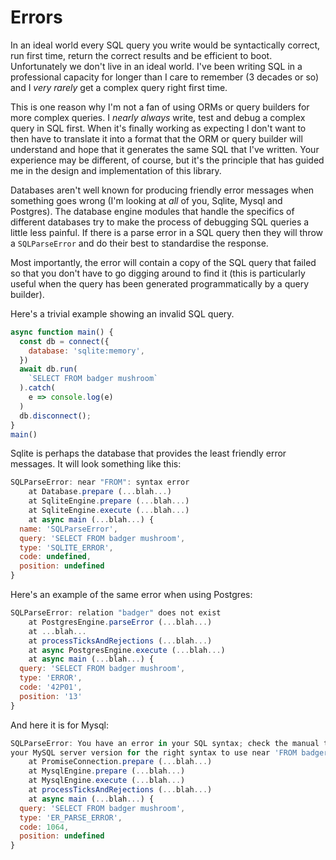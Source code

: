# Errors

In an ideal world every SQL query you write would be syntactically correct,
run first time, return the correct results and be efficient to boot.
Unfortunately we don't live in an ideal world.  I've been writing SQL in a
professional capacity for longer than I care to remember (3 decades or so)
and I *very rarely* get a complex query right first time.

This is one reason why I'm not a fan of using ORMs or query builders for more
complex queries.  I *nearly always* write, test and debug a complex query in SQL
first.  When it's finally working as expecting I don't want to then have to
translate it into a format that the ORM or query builder will understand and
hope that it generates the same SQL that I've written.  Your experience may
be different, of course, but it's the principle that has guided me in the
design and implementation of this library.

Databases aren't well known for producing friendly error messages when
something goes wrong (I'm looking at *all* of you, Sqlite, Mysql and Postgres).
The database engine modules that handle the specifics of different databases
try to make the process of debugging SQL queries a little less painful.  If
there is a parse error in a SQL query then they will throw a `SQLParseError`
and do their best to standardise the response.

Most importantly, the error will contain a copy of the SQL query that failed
so that you don't have to go digging around to find it (this is particularly
useful when the query has been generated programmatically by a query builder).

Here's a trivial example showing an invalid SQL query.

```js
async function main() {
  const db = connect({
    database: 'sqlite:memory',
  })
  await db.run(
    `SELECT FROM badger mushroom`
  ).catch(
    e => console.log(e)
  )
  db.disconnect();
}
main()
```

Sqlite is perhaps the database that provides the least friendly error messages.
It will look something like this:

```js
SQLParseError: near "FROM": syntax error
    at Database.prepare (...blah...)
    at SqliteEngine.prepare (...blah...)
    at SqliteEngine.execute (...blah...)
    at async main (...blah...) {
  name: 'SQLParseError',
  query: 'SELECT FROM badger mushroom',
  type: 'SQLITE_ERROR',
  code: undefined,
  position: undefined
}
```

Here's an example of the same error when using Postgres:

```js
SQLParseError: relation "badger" does not exist
    at PostgresEngine.parseError (...blah...)
    at ...blah...
    at processTicksAndRejections (...blah...)
    at async PostgresEngine.execute (...blah...)
    at async main (...blah...) {
  query: 'SELECT FROM badger mushroom',
  type: 'ERROR',
  code: '42P01',
  position: '13'
}
```

And here it is for Mysql:

```js
SQLParseError: You have an error in your SQL syntax; check the manual that corresponds to
your MySQL server version for the right syntax to use near 'FROM badger mushroom' at line 1
    at PromiseConnection.prepare (...blah...)
    at MysqlEngine.prepare (...blah...)
    at MysqlEngine.execute (...blah...)
    at processTicksAndRejections (...blah...)
    at async main (...blah...) {
  query: 'SELECT FROM badger mushroom',
  type: 'ER_PARSE_ERROR',
  code: 1064,
  position: undefined
}
```